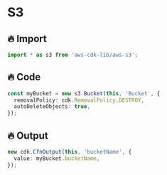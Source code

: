 # S3

## 🔥 Import

```typescript
import * as s3 from 'aws-cdk-lib/aws-s3';
```

## 🔥 Code

```typescript
const myBucket = new s3.Bucket(this, 'Bucket', {
  removalPolicy: cdk.RemovalPolicy.DESTROY,
  autoDeleteObjects: true,
});
```

## 🔥 Output

```typescript
new cdk.CfnOutput(this, 'bucketName', {
  value: myBucket.bucketName,
});
```
